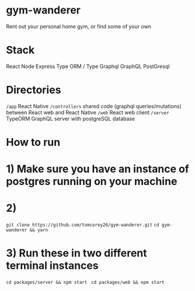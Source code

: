 # gym-wanderer
Rent out your personal home gym, or find some of your own

# Stack
React
Node
Express
Type ORM / Type Graphql
GraphQL
PostGresql

# Directories 
`/app` React Native
`/controllers` shared code (graphql queries/mutations) between React web and React Native
`/web` React web client
`/server` TypeORM GraphQL server with postgreSQL database

# How to run

# 1) Make sure you have an instance of postgres running on your machine

# 2)
`git clone https://github.com/tomcorey26/gym-wanderer.git`
`cd gym-wanderer && yarn`

# 3) Run these in two different terminal instances

`cd packages/server && npm start `
`cd packages/web && npm start `
